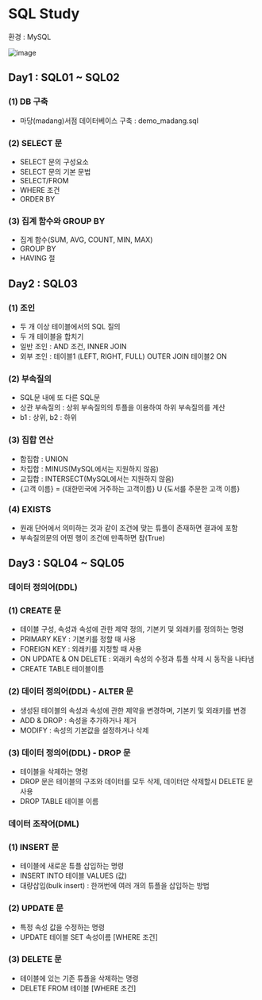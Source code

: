 # SQL Study

환경 : MySQL

![image](https://user-images.githubusercontent.com/87981867/140941119-c9dae1aa-6325-4d4d-9c2d-9e42fa5da05b.png)

## Day1 : SQL01 ~ SQL02

### (1) DB 구축

- 마당(madang)서점 데이터베이스 구축 : demo_madang.sql

### (2) SELECT 문

- SELECT 문의 구성요소
- SELECT 문의 기본 문법
- SELECT/FROM
- WHERE 조건
- ORDER BY

### (3) 집계 함수와 GROUP BY 

- 집계 함수(SUM, AVG, COUNT, MIN, MAX)
- GROUP BY
- HAVING 절

## Day2 : SQL03

### (1) 조인

- 두 개 이상 테이블에서의 SQL 질의
- 두 개 테이블을 합치기
- 일반 조인 : AND 조건, INNER JOIN
- 외부 조인 : 테이블1 (LEFT, RIGHT, FULL) OUTER JOIN 테이블2 ON

### (2) 부속질의

- SQL문 내에 또 다른 SQL문
- 상관 부속질의 : 상위 부속질의의 투플을 이용하여 하위 부속질의를 계산
- b1 : 상위, b2 : 하위

### (3) 집합 연산

- 합집합 : UNION
- 차집합 : MINUS(MySQL에서는 지원하지 않음)
- 교집합 : INTERSECT(MySQL에서는 지원하지 않음)
- {고객 이름} = {대한민국에 거주하는 고객이름} U {도서를 주문한 고객 이름}

### (4) EXISTS

- 원래 단어에서 의미하는 것과 같이 조건에 맞는 튜플이 존재하면 결과에 포함
- 부속질의문의 어떤 행이 조건에 만족하면 참(True)

## Day3 : SQL04 ~ SQL05

### 데이터 정의어(DDL)

### (1) CREATE 문

- 테이블 구성, 속성과 속성에 관한 제약 정의, 기본키 및 외래키를 정의하는 명령
- PRIMARY KEY : 기본키를 정할 때 사용
- FOREIGN KEY : 외래키를 지정할 때 사용
- ON UPDATE & ON DELETE : 외래키 속성의 수정과 튜플 삭제 시 동작을 나타냄
- CREATE TABLE 테이블이름

### (2) 데이터 정의어(DDL) - ALTER 문

- 생성된 테이블의 속성과 속성에 관한 제약을 변경하며, 기본키 및 외래키를 변경
- ADD & DROP : 속성을 추가하거나 제거
- MODIFY : 속성의 기본값을 설정하거나 삭제

### (3) 데이터 정의어(DDL) - DROP 문

- 테이블을 삭제하는 명령
- DROP 문은 테이블의 구조와 데이터를 모두 삭제, 데이터만 삭제할시 DELETE 문 사용
- DROP TABLE 테이블 이름

### 데이터 조작어(DML) 

### (1) INSERT 문

- 테이블에 새로운 튜플 삽입하는 명령
- INSERT INTO 테이블 VALUES (값)
- 대량삽입(bulk insert) : 한꺼번에 여러 개의 튜플을 삽입하는 방법

### (2) UPDATE 문

- 특정 속성 값을 수정하는 명령
- UPDATE 테이블 SET 속성이름 [WHERE 조건]

### (3) DELETE 문

- 테이블에 있는 기존 튜플을 삭제하는 명령
- DELETE FROM 테이블 [WHERE 조건]

